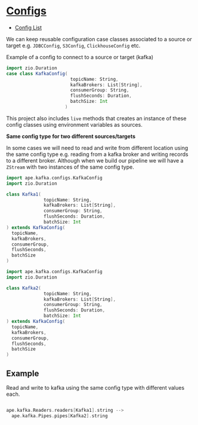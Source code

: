 # [Configs](src/main/scala/com/libertexgroup/configs)
 
 - [Config List](ConfigList.md) 

We can keep reusable configuration case classes associated to a source or target e.g. `JDBCConfig`, `S3Config`, `ClickhouseConfig` etc.


Example of a config to connect to a source or target (kafka)
```scala
import zio.Duration
case class KafkaConfig(
                        topicName: String,
                        kafkaBrokers: List[String],
                        consumerGroup: String,
                        flushSeconds: Duration,
                        batchSize: Int
                      )
```
This project also includes `live` methods that creates an instance of these config classes using environment variables as sources.

**Same config type for two different sources/targets**

In some cases we will need to read and write from different location using the same config type e.g. reading from a kafka broker and writing records to a different broker.
Although when we build our pipeline we will have a `ZStream` with two instances of the same config type.

```scala
import ape.kafka.configs.KafkaConfig
import zio.Duration

class Kafka1(
              topicName: String,
              kafkaBrokers: List[String],
              consumerGroup: String,
              flushSeconds: Duration,
              batchSize: Int
) extends KafkaConfig(
  topicName, 
  kafkaBrokers, 
  consumerGroup, 
  flushSeconds, 
  batchSize
)
```
```scala
import ape.kafka.configs.KafkaConfig
import zio.Duration

class Kafka2(
              topicName: String,
              kafkaBrokers: List[String],
              consumerGroup: String,
              flushSeconds: Duration,
              batchSize: Int
) extends KafkaConfig(
  topicName, 
  kafkaBrokers, 
  consumerGroup, 
  flushSeconds, 
  batchSize
)
```

## Example
Read and write to kafka using the same config type with different values each.
```scala

ape.kafka.Readers.readers[Kafka1].string --> 
  ape.kafka.Pipes.pipes[Kafka2].string
```